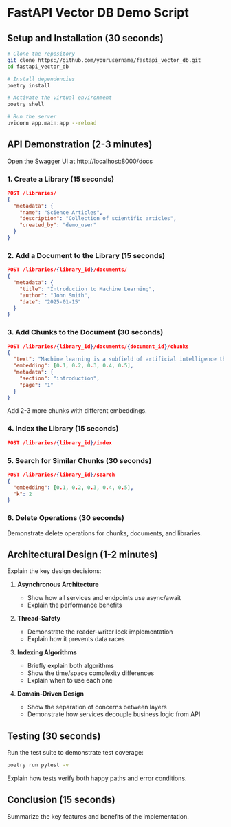 # FastAPI Vector DB Demo Script

## Setup and Installation (30 seconds)

```bash
# Clone the repository
git clone https://github.com/yourusername/fastapi_vector_db.git
cd fastapi_vector_db

# Install dependencies
poetry install

# Activate the virtual environment
poetry shell

# Run the server
uvicorn app.main:app --reload
```

## API Demonstration (2-3 minutes)

Open the Swagger UI at http://localhost:8000/docs

### 1. Create a Library (15 seconds)

```json
POST /libraries/
{
  "metadata": {
    "name": "Science Articles",
    "description": "Collection of scientific articles",
    "created_by": "demo_user"
  }
}
```

### 2. Add a Document to the Library (15 seconds)

```json
POST /libraries/{library_id}/documents/
{
  "metadata": {
    "title": "Introduction to Machine Learning",
    "author": "John Smith",
    "date": "2025-01-15"
  }
}
```

### 3. Add Chunks to the Document (30 seconds)

```json
POST /libraries/{library_id}/documents/{document_id}/chunks
{
  "text": "Machine learning is a subfield of artificial intelligence that enables computers to learn from data without being explicitly programmed.",
  "embedding": [0.1, 0.2, 0.3, 0.4, 0.5],
  "metadata": {
    "section": "introduction",
    "page": "1"
  }
}
```

Add 2-3 more chunks with different embeddings.

### 4. Index the Library (15 seconds)

```json
POST /libraries/{library_id}/index
```

### 5. Search for Similar Chunks (30 seconds)

```json
POST /libraries/{library_id}/search
{
  "embedding": [0.1, 0.2, 0.3, 0.4, 0.5],
  "k": 2
}
```

### 6. Delete Operations (30 seconds)

Demonstrate delete operations for chunks, documents, and libraries.

## Architectural Design (1-2 minutes)

Explain the key design decisions:

1. **Asynchronous Architecture**
   - Show how all services and endpoints use async/await
   - Explain the performance benefits

2. **Thread-Safety**
   - Demonstrate the reader-writer lock implementation
   - Explain how it prevents data races

3. **Indexing Algorithms**
   - Briefly explain both algorithms
   - Show the time/space complexity differences
   - Explain when to use each one

4. **Domain-Driven Design**
   - Show the separation of concerns between layers
   - Demonstrate how services decouple business logic from API

## Testing (30 seconds)

Run the test suite to demonstrate test coverage:

```bash
poetry run pytest -v
```

Explain how tests verify both happy paths and error conditions.

## Conclusion (15 seconds)

Summarize the key features and benefits of the implementation.
